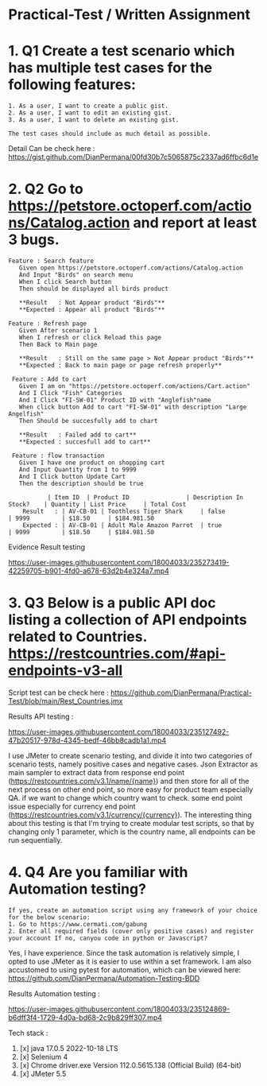 # Practical-Test / Written Assignment


# 1. Q1 Create a test scenario which has multiple test cases for the following features:
```
1. As a user, I want to create a public gist.	
2. As a user, I want to edit an existing gist.	
3. As a user, I want to delete an existing gist.	

The test cases should include as much detail as possible.
```

Detail Can be check here : https://gist.github.com/DianPermana/00fd30b7c5065875c2337ad6ffbc6d1e

# 2. Q2 Go to https://petstore.octoperf.com/actions/Catalog.action and report at least 3 bugs.

```
Feature : Search feature
   Given open https://petstore.octoperf.com/actions/Catalog.action
   And Input "Birds" on search menu
   When I click Search button
   Then should be displayed all birds product
   
   **Result   : Not Appear product "Birds"**
   **Expected : Appear all product "Birds"**
   
Feature : Refresh page
   Given After scenario 1
   When I refresh or click Reload this page
   Then Back to Main page
	
   **Result   : Still on the same page > Not Appear product "Birds"**
   **Expected : Back to main page or page refresh properly**
  
 Feature : Add to cart
   Given I am on "https://petstore.octoperf.com/actions/Cart.action"
   And I Click "Fish" Categories 
   And I Click "FI-SW-01" Product ID with "Anglefish"name
   When click button Add to cart "FI-SW-01" with description "Large Angelfish"
   Then Should be succesfully add to chart 
     
   **Result   : Failed add to cart**
   **Expected : succesfull add to cart**
	
 Feature : flow transaction
   Given I have one product on shopping cart
   And Input Quantity from 1 to 9999
   And I Click button Update Cart
   Then the description should be true
	
	       | Item ID  | Product ID	              | Description In Stock?	 | Quantity	| List Price     | Total Cost
    Result   : | AV-CB-01 | Toothless Tiger Shark     |	false	                 | 9999         | $18.50	 | $184.981.50
    Expected : | AV-CB-01 | Adult Male Amazon Parrot  |	true	                 | 9999         | $18.50	 | $184.981.50
```

Evidence Result testing

https://user-images.githubusercontent.com/18004033/235273419-42259705-b901-4fd0-a678-63d2b4e324a7.mp4


# 3. Q3 Below is a public API doc listing a collection of API endpoints related to Countries. https://restcountries.com/#api-endpoints-v3-all


Script test can be check here : https://github.com/DianPermana/Practical-Test/blob/main/Rest_Countries.jmx

Results API testing : 

https://user-images.githubusercontent.com/18004033/235127492-47b20517-978d-4345-bedf-46bb8cadb1a1.mp4

I use JMeter to create scenario testing, and divide it into two categories of scenario tests, namely positive cases and negative cases. Json Extractor as main sampler to extract data from response end point (https://restcountries.com/v3.1/name/{name}) and then store for all of the next process on other end point, so more easy for product team especially QA. if we want to change which country want to check. some end point issue especially for currency end point (https://restcountries.com/v3.1/currency/{currency}). The interesting thing about this testing is that I'm trying to create modular test scripts, so that by changing only 1 parameter, which is the country name, all endpoints can be run sequentially.

# 4. Q4 Are you familiar with Automation testing?
```
If yes, create an automation script using any framework of your choice for the below scenario:
1. Go to https://www.cermati.com/gabung
2. Enter all required fields (cover only positive cases) and register your account If no, canyou code in python or Javascript?
```

Yes, I have experience. Since the task automation is relatively simple, I opted to use JMeter as it is easier to use within a set framework. I am also accustomed to using pytest for automation, which can be viewed here: https://github.com/DianPermana/Automation-Testing-BDD


Results Automation testing : 

https://user-images.githubusercontent.com/18004033/235124869-b6dff3f4-1729-4d0a-bd68-2c9b829ff307.mp4


Tech stack : 

1. [x] java 17.0.5 2022-10-18 LTS
2. [x] Selenium 4
3. [x] Chrome driver.exe Version 112.0.5615.138 (Official Build) (64-bit)
4. [x] JMeter 5.5



